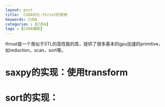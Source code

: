 ```yaml
---
layout: post
title:  CUDA优化-thrust的使用
keywords: CUDA
categories : [CUDA]
tags : [CUDA编程]
---
```


thrust是一个类似于STL的高性能的库，提供了很多基本的gpu加速的primitive，如reduction，scan，sort等。


# saxpy的实现：使用transform


# sort的实现：






